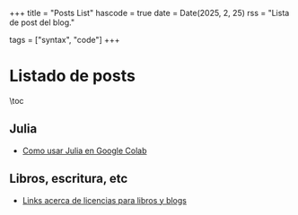 +++
title = "Posts List"
hascode = true
date = Date(2025, 2, 25)
rss = "Lista de post del blog."

tags = ["syntax", "code"]
+++


# Listado de posts

\toc

## Julia

* [Como usar Julia en Google Colab](../posts/20250226_julia_en_google_colab)


## Libros, escritura, etc

* [Links acerca de licencias para libros y blogs](../posts/20250225_links_licencias)
